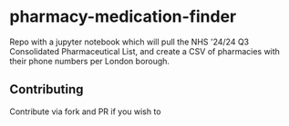 # pharmacy-medication-finder

Repo with a jupyter notebook which will pull the NHS '24/24 Q3 Consolidated Pharmaceutical List, and create a CSV of pharmacies with their phone numbers per London borough.

## Contributing

Contribute via fork and PR if you wish to
